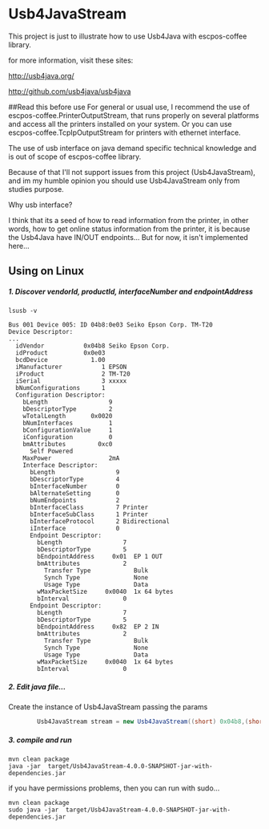 # Usb4JavaStream
This project is just to illustrate how to use Usb4Java with escpos-coffee library.

for more information, visit these sites:

http://usb4java.org/

http://github.com/usb4java/usb4java


##Read this before use
For general or usual use, I recommend the use of escpos-coffee.PrinterOutputStream, 
that runs properly on several platforms and access all the printers installed on your system.
Or you can use escpos-coffee.TcpIpOutputStream for printers with ethernet interface. 

The use of usb interface on java demand specific technical knowledge and is 
out of scope of escpos-coffee library. 

Because of that I'll not support issues from this project (Usb4JavaStream), 
and im my humble opinion you should use Usb4JavaStream only from studies purpose.

Why usb interface? 

I think that its a seed of how to read information from the printer, in other words, 
how to get online status information from the printer, it is because the Usb4Java have IN/OUT endpoints...
But for now, it isn't implemented here...  


## Using on Linux
##### 1. Discover  vendorId,  productId,  interfaceNumber and  endpointAddress

```shell script
lsusb -v
```

```
Bus 001 Device 005: ID 04b8:0e03 Seiko Epson Corp. TM-T20
Device Descriptor:
...
  idVendor           0x04b8 Seiko Epson Corp.
  idProduct          0x0e03 
  bcdDevice            1.00
  iManufacturer           1 EPSON
  iProduct                2 TM-T20
  iSerial                 3 xxxxx
  bNumConfigurations      1
  Configuration Descriptor:
    bLength                 9
    bDescriptorType         2
    wTotalLength       0x0020
    bNumInterfaces          1
    bConfigurationValue     1
    iConfiguration          0 
    bmAttributes         0xc0
      Self Powered
    MaxPower                2mA
    Interface Descriptor:
      bLength                 9
      bDescriptorType         4
      bInterfaceNumber        0
      bAlternateSetting       0
      bNumEndpoints           2
      bInterfaceClass         7 Printer
      bInterfaceSubClass      1 Printer
      bInterfaceProtocol      2 Bidirectional
      iInterface              0 
      Endpoint Descriptor:
        bLength                 7
        bDescriptorType         5
        bEndpointAddress     0x01  EP 1 OUT
        bmAttributes            2
          Transfer Type            Bulk
          Synch Type               None
          Usage Type               Data
        wMaxPacketSize     0x0040  1x 64 bytes
        bInterval               0
      Endpoint Descriptor:
        bLength                 7
        bDescriptorType         5
        bEndpointAddress     0x82  EP 2 IN
        bmAttributes            2
          Transfer Type            Bulk
          Synch Type               None
          Usage Type               Data
        wMaxPacketSize     0x0040  1x 64 bytes
        bInterval               0
```   

##### 2. Edit java file... 
Create the instance of  Usb4JavaStream passing the params 
```java
        Usb4JavaStream stream = new Usb4JavaStream((short) 0x04b8,(short)0x0e03, (byte) 0x00, (byte) 0x01);
```

##### 3. compile and run
```shell script
mvn clean package
java -jar  target/Usb4JavaStream-4.0.0-SNAPSHOT-jar-with-dependencies.jar
```
if you have permissions problems, then you can run with sudo...
```shell script
mvn clean package
sudo java -jar  target/Usb4JavaStream-4.0.0-SNAPSHOT-jar-with-dependencies.jar
```


